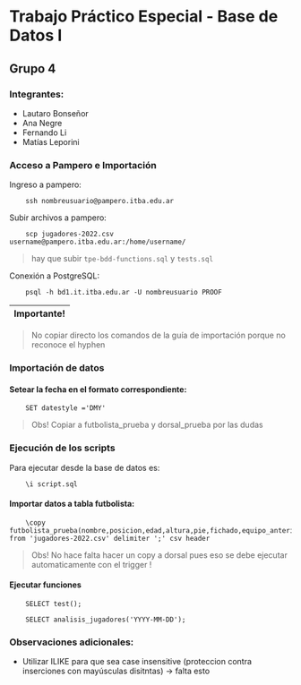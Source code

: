 # Trabajo Práctico Especial - Base de Datos I
## Grupo 4
### Integrantes:
* Lautaro Bonseñor
* Ana Negre
* Fernando Li
* Matías Leporini

### Acceso a Pampero e Importación

Ingreso a pampero:

```
    ssh nombreusuario@pampero.itba.edu.ar
```

Subir archivos a pampero:

```
    scp jugadores-2022.csv username@pampero.itba.edu.ar:/home/username/
```
> hay que subir ```tpe-bdd-functions.sql``` y ```tests.sql```

Conexión a PostgreSQL:

```
    psql -h bd1.it.itba.edu.ar -U nombreusuario PROOF
```



| Importante! |
|-------------|
> No copiar directo los comandos de la guía de importación porque no reconoce el hyphen

### Importación de datos

#### Setear la fecha en el formato correspondiente:

``` 
    SET datestyle ='DMY'
```

> Obs! Copiar a futbolista_prueba y dorsal_prueba por las dudas

### Ejecución de los scripts

Para ejecutar desde la base de datos es:

```
    \i script.sql
```

#### Importar datos a tabla futbolista:

```
    \copy futbolista_prueba(nombre,posicion,edad,altura,pie,fichado,equipo_anterior,valor,equipo) from 'jugadores-2022.csv' delimiter ';' csv header
```


> Obs! No hace falta hacer un copy a dorsal pues eso se debe ejecutar automaticamente con el trigger !


#### Ejecutar funciones

```
    SELECT test();
```

```
    SELECT analisis_jugadores('YYYY-MM-DD');
```

### Observaciones adicionales:

* Utilizar ILIKE para que sea case insensitive (proteccion contra inserciones con mayúsculas disitntas) -> falta esto

